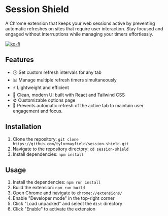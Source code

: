 # Session Shield

A Chrome extension that keeps your web sessions active by preventing automatic refreshes on sites that require user interaction. Stay focused and engaged without interruptions while managing your timers effortlessly.

[![ko-fi](https://ko-fi.com/img/githubbutton_sm.svg)](https://ko-fi.com/tylormayfield)

## Features

- 🕒 Set custom refresh intervals for any tab
- 📊 Manage multiple refresh timers simultaneously
- ⚡ Lightweight and efficient
- 🎨 Clean, modern UI built with React and Tailwind CSS
- ⚙️ Customizable options page
- 🚫 Prevents automatic refresh of the active tab to maintain user engagement and focus.

## Installation

1. Clone the repository: `git clone https://github.com/tylormayfield/session-shield.git`
2. Navigate to the repository directory: `cd session-shield`
3. Install dependencies: `npm install`

## Usage

1. Install the dependencies: `npm run install`
2. Build the extension: `npm run build`
3. Open Chrome and navigate to `chrome://extensions/`
4. Enable "Developer mode" in the top-right corner
5. Click "Load unpacked" and select the `dist` directory
6. Click "Enable" to activate the extension
